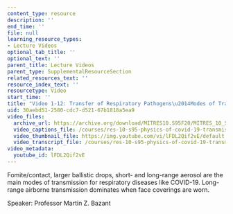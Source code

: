 ```yaml
---
content_type: resource
description: ''
end_time: ''
file: null
learning_resource_types:
- Lecture Videos
optional_tab_title: ''
optional_text: ''
parent_title: Lecture Videos
parent_type: SupplementalResourceSection
related_resources_text: ''
resource_index_text: ''
resourcetype: Video
start_time: ''
title: "Video 1-12: Transfer of Respiratory Pathogens\u2014Modes of Transmission"
uid: 30aebd51-2580-cdc7-d521-67b1818a5ea9
video_files:
  archive_url: https://archive.org/download/MITRES10.S95F20/MITRES_10_S95F20_0112_300k.mp4
  video_captions_file: /courses/res-10-s95-physics-of-covid-19-transmission-fall-2020/c0326769f73b51248c5d650f917b2ea6_lFDL2Qif2vE.vtt
  video_thumbnail_file: https://img.youtube.com/vi/lFDL2Qif2vE/default.jpg
  video_transcript_file: /courses/res-10-s95-physics-of-covid-19-transmission-fall-2020/f5bf8f7c68acae533ac9d3ca93154db3_lFDL2Qif2vE.pdf
video_metadata:
  youtube_id: lFDL2Qif2vE
---
```


Fomite/contact, larger ballistic drops, short- and long-range aerosol are the main modes of transmission for respiratory diseases like COVID-19. Long-range airborne transmission dominates when face coverings are worn.

Speaker: Professor Martin Z. Bazant